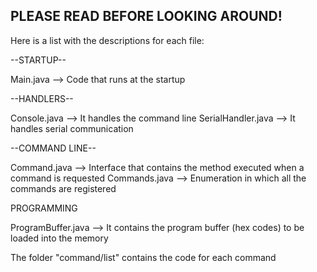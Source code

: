 ## PLEASE READ BEFORE LOOKING AROUND!

Here is a list with the descriptions for each file:

--STARTUP--

Main.java           -->  Code that runs at the startup

--HANDLERS--

Console.java        -->  It handles the command line
SerialHandler.java  -->  It handles serial communication

--COMMAND LINE--

Command.java        -->  Interface that contains the method executed when a command is requested
Commands.java       -->  Enumeration in which all the commands are registered

PROGRAMMING

ProgramBuffer.java  --> It contains the program buffer (hex codes) to be loaded into the memory

The folder "command/list" contains the code for each command
